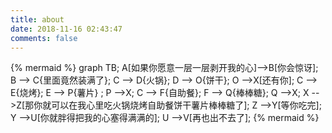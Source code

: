 ```yaml
---
title: about
date: 2018-11-16 02:43:47
comments: false
---
```


{% mermaid %}
graph TB;
    A[如果你愿意一层一层剥开我的心]-->B[你会惊讶];
    B --> C{里面竟然装满了};
    C --> D{火锅};
    D --> O{饼干};
    O -->X[还有你];
    C --> E{烧烤};
    E --> P{薯片} ;
    P -->X;
    C --> F{自助餐};
    F --> Q{棒棒糖};
    Q -->X;
    X -->Z[那你就可以在我心里吃火锅烧烤自助餐饼干薯片棒棒糖了];
    Z -->Y[等你吃完];
    Y -->U[你就胖得把我的心塞得满满的];
    U -->V[再也出不去了];
{% mermaid %}